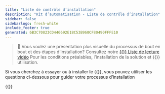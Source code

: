 ```yaml
---
title: "Liste de contrôle d’installation"
description: "Kit d’automatisation - Liste de contrôle d’installation"
sidebar: false
sidebarlogo: fresh-white
include_footer: true
generated: 6B3C70823CD446692E18C53B960CF80490FFFE10
---
```


> 🎥 Vous voulez une présentation plus visuelle du processus de bout en bout et des étapes d’installation? Consultez notre <a href='https://www.youtube.com/playlist?list=PLi9EhCY4z99VlRg4j7D1Or6XfXbUcEWZy' target='_blank'>{{<product-name>}} Liste de lecture vidéo</a> Pour les conditions préalables, l’installation de la solution et {{<product-name>}} utilisation.

Si vous cherchez à essayer ou à installer le {{<product-name>}}, vous pouvez utiliser les questions ci-dessous pour guider votre processus d’installation

{{<questions name="/content/fr/get-started/install-checklist.json" completed="Merci d’avoir rempli la liste de contrôle d’installation" shownavigationbuttons="false" locale="fr">}}
